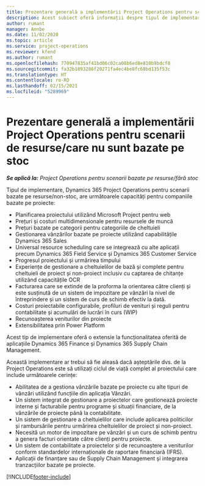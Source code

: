 ```yaml
---
title: Prezentare generală a implementării Project Operations pentru scenarii de resurse/care nu sunt bazate pe stoc
description: Acest subiect oferă informații despre tipul de implementare, Project Operations pentru scenarii bazate pe resursă/nestocate.
author: rumant
manager: Annbe
ms.date: 11/02/2020
ms.topic: article
ms.service: project-operations
ms.reviewer: kfend
ms.author: rumant
ms.openlocfilehash: 770947835af41bd06c02ca08b6ed8e810b9bdcf8
ms.sourcegitcommit: fa32b1893286f20271fa4ec4be8fc68bd135f53c
ms.translationtype: HT
ms.contentlocale: ro-RO
ms.lasthandoff: 02/15/2021
ms.locfileid: "5289969"
---
```

# <a name="project-operations-for-resourcenon-stocked-based-scenarios-deployment-overview"></a>Prezentare generală a implementării Project Operations pentru scenarii de resurse/care nu sunt bazate pe stoc

_**Se aplică la:** Project Operations pentru scenarii bazate pe resurse/fără stoc_

Tipul de implementare, Dynamics 365 Project Operations pentru scenarii bazate pe resurse/non-stoc, are următoarele capacități pentru companiile bazate pe proiecte:

- Planificarea proiectului utilizând Microsoft Project pentru web
- Prețuri și costuri multidimensionale pentru resursele de muncă
- Prețuri bazate pe categorii pentru categoriile de cheltuieli
- Gestionarea vânzărilor bazate pe proiecte utilizând capabilitățile Dynamics 365 Sales
- Universal resource scheduling care se integrează cu alte aplicații precum Dynamics 365 Field Service și Dynamics 365 Customer Service
- Progresul proiectului și urmărirea timpului
- Experiențe de gestionare a cheltuielilor de bază și complete pentru cheltuieli de proiect și non-proiect inclusiv cu captarea de chitanțe utilizând capacitățile OCR
- Facturarea care se extinde de la proforma la orientarea către clienți și este susținută de un sistem de impozitare pe vânzări la nivel de întreprindere și un sistem de curs de schimb efectiv la dată.
- Costuri proiectabile configurabile, profiluri de venituri și reguli pentru contabilitate și acumulări de lucrări în curs (WIP)
- Recunoașterea veniturilor din proiecte
- Extensibilitatea prin Power Platform

Acest tip de implementare oferă o extensie la funcționalitatea oferită de aplicațiile Dynamics 365 Finance și Dynamics 365 Supply Chain Management.

Această implementare ar trebui să fie aleasă dacă așteptările dvs. de la Project Operations este să utilizați ciclul de viață complet al proiectului care include următoarele cerințe:

- Abilitatea de a gestiona vânzările bazate pe proiecte cu alte tipuri de vânzări utilizând funcțiile din aplicația Vânzări.
- Un sistem integrat de gestionare a proiectelor care gestionează proiecte interne și facturabile pentru programe și situații financiare, de la vânzările de proiecte până la contabilitate.
- Un sistem de gestionare a cheltuielilor care include aplicarea politicilor și rambursările pentru urmărirea cheltuielilor de proiect și non-proiect.
- Necesită un motor de impozitare pe vânzări și un curs de schimb pentru a genera facturi orientate către clienți pentru proiecte.
- Un sistem de contabilitate a proiectelor și de recunoaștere a veniturilor conform standardelor internaționale de raportare financiară (IFRS).
- Aplicații de finanțare sau de Supply Chain Management și integrarea tranzacțiilor bazate pe proiecte.


[!INCLUDE[footer-include](../includes/footer-banner.md)]